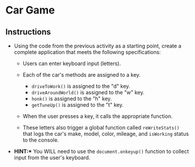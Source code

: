 # Car Game

## Instructions

- Using the code from the previous activity as a starting point, create a complete application that meets the following specifications:

  - Users can enter keyboard input (letters).

  - Each of the car's methods are assigned to a key.

    - `driveToWork()` is assigned to the "d" key.
    - `driveAroundWorld()` is assigned to the "w" key.
    - `honk()` is assigned to the "h" key.
    - `getTuneUp()` is assigned to the "t" key.

  - When the user presses a key, it calls the appropriate function.

  - These letters also trigger a global function called `reWriteStats()` that logs the car's make, model, color, mileage, and `isWorking` status to the console.

- **HINT:\*** You WILL need to use the `document.onkeyup()` function to collect input from the user's keyboard.
